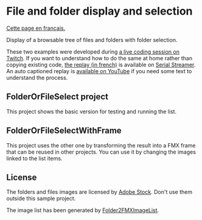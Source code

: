 # File and folder display and selection

[Cette page en français.](LISEZMOI.md)

Display of a browsable tree of files and folders with folder selection.

These two examples were developed during [a live coding session on Twitch](https://www.twitch.tv/patrickpremartin). If you want to understand how to do the same at home rather than copying existing code, [the replay (in french)](https://serialstreameur.fr/faire-une-liste-de-selection-de-fichiers-et-dossiers-avec-firemonkey.html) is available on [Serial Streamer](https://serialstreameur.fr/). An auto captioned replay is [available on YouTube](https://youtu.be/vcA52gRbHec) if you need some text to understand the process.

## FolderOrFileSelect project

This project shows the basic version for testing and running the list.

## FolderOrFileSelectWithFrame

This project uses the other one by transforming the result into a FMX frame that can be reused in other projects. You can use it by changing the images linked to the list items.

## License

The folders and files images are licensed by [Adobe Stock](https://vasur.fr/adobestock). Don't use them outside this sample project.

The image list has been generated by [Folder2FMXImageList](https://github.com/DeveloppeurPascal/Folder2FMXImageList).
